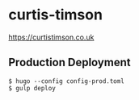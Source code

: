 # curtis-timson

https://curtistimson.co.uk

## Production Deployment

```
$ hugo --config config-prod.toml
$ gulp deploy
```
